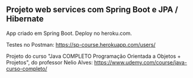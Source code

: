 ## Projeto web services com Spring Boot e JPA / Hibernate

App criado em Spring Boot.
Deploy no heroku.com.

Testes no Postman: https://sp-course.herokuapp.com/users/

Projeto do curso "Java COMPLETO Programação Orientada a Objetos + Projetos", do professor Nelio Alves:
https://www.udemy.com/course/java-curso-completo/
